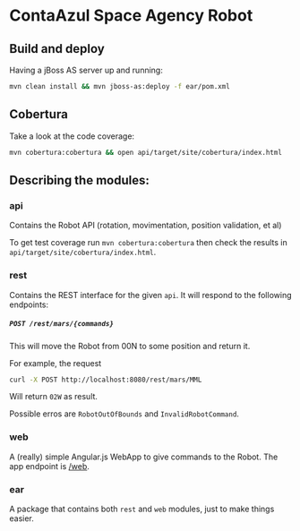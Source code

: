 ContaAzul Space Agency Robot
==========

## Build and deploy

Having a jBoss AS server up and running:

```sh
mvn clean install && mvn jboss-as:deploy -f ear/pom.xml
```

## Cobertura

Take a look at the code coverage:

```sh
mvn cobertura:cobertura && open api/target/site/cobertura/index.html
```

## Describing the modules:

### api

Contains the Robot API (rotation, movimentation, position validation, et al)

To get test coverage run `mvn cobertura:cobertura` then check the results in
`api/target/site/cobertura/index.html`.

### rest

Contains the REST interface for the given `api`. It will respond to the
following endpoints:

##### `POST /rest/mars/{commands}`

This will move the Robot from 00N to some position and return it.

For example, the request

```bash
curl -X POST http://localhost:8080/rest/mars/MML
```

Will return `02W` as result.

Possible erros are `RobotOutOfBounds` and `InvalidRobotCommand`.

### web

A (really) simple Angular.js WebApp to give commands to the Robot. The app
endpoint is [/web](http://localhost:8080/web).

### ear

A package that contains both `rest` and `web` modules, just to make things
easier.
